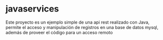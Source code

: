 # javaservices
Este proyecto es un ejemplo simple de una api rest realizado con Java, permite el acceso y manipulación de registros en una base de datos
mysql, además de proveer el código para un acceso remoto
